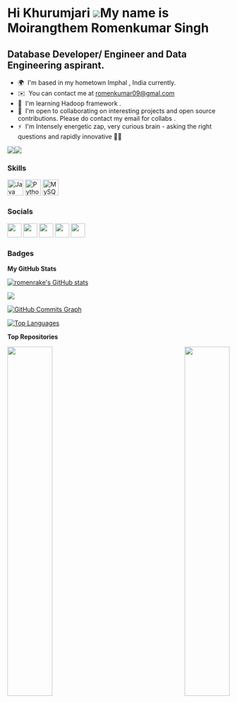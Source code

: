 Hi  Khurumjari ![](https://user-images.githubusercontent.com/18350557/176309783-0785949b-9127-417c-8b55-ab5a4333674e.gif)My name is Moirangthem Romenkumar Singh
====================================================================================================================================================

Database Developer/ Engineer and Data Engineering aspirant.
-----------------------------------------------------------

* 🌍  I'm based in my hometown Imphal , India currently.
* ✉️  You can contact me at [romenkumar09@gmal.com](mailto:romenkumar09@gmail.com)
* 🧠  I'm learning Hadoop framework .
* 🤝  I'm open to collaborating on interesting projects and open source contributions. Please do contact my email for collabs .
* ⚡  I'm Intensely energetic zap, very curious brain - asking the right questions and rapidly innovative 🤌🏾

<a href="https://www.twitter.com/romen_rake" target="_blank" rel="noreferrer"><img
src="https://img.shields.io/twitter/follow/romen_rake?logo=twitter&style=for-the-badge&color=0891b2&labelColor=1c1917"
/></a><a href="https://www.github.com/romenrake" target="_blank" rel="noreferrer"><img
src="https://img.shields.io/github/followers/romenrake?logo=github&style=for-the-badge&color=0891b2&labelColor=1c1917" /></a>

### Skills


<p align="left">
<a href="https://www.oracle.com/java/" target="_blank" rel="noreferrer"><img src="https://raw.githubusercontent.com/danielcranney/readme-generator/main/public/icons/skills/java-colored.svg" width="36" height="36" alt="Java" /></a>
<a href="https://www.python.org/" target="_blank" rel="noreferrer"><img src="https://raw.githubusercontent.com/danielcranney/readme-generator/main/public/icons/skills/python-colored.svg" width="36" height="36" alt="Python" /></a>
<a href="https://www.mysql.com/" target="_blank" rel="noreferrer"><img src="https://raw.githubusercontent.com/danielcranney/readme-generator/main/public/icons/skills/mysql-colored.svg" width="36" height="36" alt="MySQL" /></a>
</p>


### Socials

<p align="left"> <a href="https://discord.com/users/romenrake" target="_blank" rel="noreferrer"><img src="https://raw.githubusercontent.com/danielcranney/readme-generator/main/public/icons/socials/discord.svg" width="32" height="32" /></a> <a href="https://www.github.com/romenrake" target="_blank" rel="noreferrer"><img src="https://raw.githubusercontent.com/danielcranney/readme-generator/main/public/icons/socials/github-dark.svg" width="32" height="32" /></a> <a href="http://www.instagram.com/romenrake" target="_blank" rel="noreferrer"><img src="https://raw.githubusercontent.com/danielcranney/readme-generator/main/public/icons/socials/instagram.svg" width="32" height="32" /></a> <a href="https://www.linkedin.com/in/romenrake" target="_blank" rel="noreferrer"><img src="https://raw.githubusercontent.com/danielcranney/readme-generator/main/public/icons/socials/linkedin.svg" width="32" height="32" /></a> <a href="https://www.twitter.com/romen_rake" target="_blank" rel="noreferrer"><img src="https://raw.githubusercontent.com/danielcranney/readme-generator/main/public/icons/socials/twitter.svg" width="32" height="32" /></a></p>

### Badges

<b>My GitHub Stats</b>

<a href="http://www.github.com/romenrake"><img src="https://github-readme-stats.vercel.app/api?username=romenrake&show_icons=true&hide=&count_private=true&title_color=0891b2&text_color=ffffff&icon_color=0891b2&bg_color=1c1917&hide_border=true&show_icons=true" alt="romenrake's GitHub stats" /></a>

<a href="http://www.github.com/romenrake"><img src="https://github-readme-streak-stats.herokuapp.com/?user=romenrake&stroke=ffffff&background=1c1917&ring=0891b2&fire=0891b2&currStreakNum=ffffff&currStreakLabel=0891b2&sideNums=ffffff&sideLabels=ffffff&dates=ffffff&hide_border=true" /></a>

<a href="http://www.github.com/romenrake"><img src="https://activity-graph.herokuapp.com/graph?username=romenrake&bg_color=1c1917&color=ffffff&line=0891b2&point=ffffff&area_color=1c1917&area=true&hide_border=true&custom_title=GitHub%20Commits%20Graph" alt="GitHub Commits Graph" /></a>

<a href="https://github.com/romenrake" align="left"><img src="https://github-readme-stats.vercel.app/api/top-langs/?username=romenrake&langs_count=10&title_color=0891b2&text_color=ffffff&icon_color=0891b2&bg_color=1c1917&hide_border=true&locale=en&custom_title=Top%20%Languages" alt="Top Languages" /></a>

<b>Top Repositories</b>

<div width="100%" align="center"><a href="https://github.com/romenrake/Database-SQL" align="left"><img align="left" width="45%" src="https://github-readme-stats.vercel.app/api/pin/?username=romenrake&repo=Database-SQL&title_color=0891b2&text_color=ffffff&icon_color=0891b2&bg_color=1c1917&hide_border=true&locale=en" /></a><a href="https://github.com/romenrake/Big-Data-and-Hadoop-with-Romen" align="right"><img align="right" width="45%" src="https://github-readme-stats.vercel.app/api/pin/?username=romenrake&repo=Big-Data-and-Hadoop-with-Romen&title_color=0891b2&text_color=ffffff&icon_color=0891b2&bg_color=1c1917&hide_border=true&locale=en" /></a></div><br /><br /><br /><br /><br /><br /><br />
<!---
romenrake/romenrake is a ✨ special ✨ repository because its `README.md` (this file) appears on your GitHub profile.
You can click the Preview link to take a look at your changes.
--->
